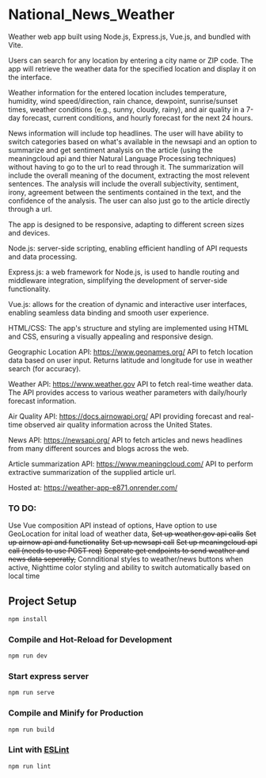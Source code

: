 # National_News_Weather

Weather web app built using Node.js, Express.js, Vue.js, and bundled with Vite.

Users can search for any location by entering a city name or ZIP code. The app will retrieve the weather data for the specified location and display it on the interface.

Weather information for the entered location includes temperature, humidity, wind speed/direction, rain chance, dewpoint, sunrise/sunset times, weather conditions (e.g., sunny, cloudy, rainy), and air quality in a 7-day forecast, current conditions, and hourly forecast for the next 24 hours.

News information will include top headlines. The user will have ability to switch categories based on what's available in the newsapi and an option to summarize and get sentiment analysis on the article (using the meaningcloud api and thier Natural Language Processing techniques) without having to go to the url to read through it. The summarization will include the overall meaning of the document, extracting the most relevent sentences. The analysis will include the overall subjectivity, sentiment, irony, agreement between the sentiments contained in the text, and the confidence of the analysis. The user can also just go to the article directly through a url.

The app is designed to be responsive, adapting to different screen sizes and devices.

Node.js: server-side scripting, enabling efficient handling of API requests and data processing.

Express.js: a web framework for Node.js, is used to handle routing and middleware integration, simplifying the development of server-side functionality.

Vue.js: allows for the creation of dynamic and interactive user interfaces, enabling seamless data binding and smooth user experience.

HTML/CSS: The app's structure and styling are implemented using HTML and CSS, ensuring a visually appealing and responsive design.

Geographic Location API: https://www.geonames.org/ API to fetch location data based on user input. Returns latitude and longitude for use in weather search (for accuracy).

Weather API: https://www.weather.gov API to fetch real-time weather data. The API provides access to various weather parameters with daily/hourly forecast information.

Air Quality API: https://docs.airnowapi.org/ API providing forecast and real-time observed air quality information across the United States.

News API: https://newsapi.org/ API to fetch articles and news headlines from many different sources and blogs across the web.

Article summarization API: https://www.meaningcloud.com/ API to perform extractive summarization of the supplied article url.

Hosted at: https://weather-app-e871.onrender.com/ 

### TO DO: 
Use Vue composition API instead of options,
Have option to use GeoLocation for inital load of weather data,
~~Set up weather.gov api calls~~
~~Set up airnow api and functionality~~
~~Set up newsapi call~~
~~Set up meaningcloud api call (needs to use POST req)~~
~~Seperate get endpoints to send weather and news data seperatly,~~
Connditional styles to weather/news buttons when active,
Nighttime color styling and ability to switch automatically based on local time


## Project Setup

```sh
npm install
```

### Compile and Hot-Reload for Development

```sh
npm run dev
```

### Start express server

```sh
npm run serve
```

### Compile and Minify for Production

```sh
npm run build
```

### Lint with [ESLint](https://eslint.org/)

```sh
npm run lint
```